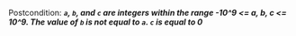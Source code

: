 Postcondition: ***`a`, `b`, and `c` are integers within the range -10^9 <= a, b, c <= 10^9. The value of `b` is not equal to `a`. `c` is equal to 0***